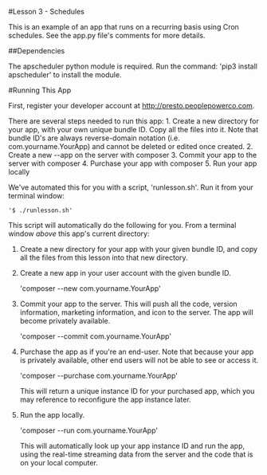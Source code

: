 #Lesson 3 - Schedules

This is an example of an app that runs on a recurring basis using Cron schedules. See the app.py file's comments for more details.

##Dependencies

The apscheduler python module is required. Run the command: 'pip3 install apscheduler' to install the module.

#Running This App

 First, register your developer account at http://presto.peoplepowerco.com.
 
 There are several steps needed to run this app:
    1. Create a new directory for your app, with your own unique bundle ID. Copy all the files into it. Note that bundle ID's are always reverse-domain notation (i.e. com.yourname.YourApp) and cannot be deleted or edited once created.
    2. Create a new --app on the server with composer
    3. Commit your app to the server with composer
    4. Purchase your app with composer
    5. Run your app locally

 We've automated this for you with a script, 'runlesson.sh'. Run it from your terminal window:
 
    '$ ./runlesson.sh'

 This script will automatically do the following for you. 
 From a terminal window *above* this app's current directory:
 
 1. Create a new directory for your app with your given bundle ID, and copy all the files from this lesson into that new directory.
 
 2. Create a new app in your user account with the given bundle ID.
    
    'composer --new com.yourname.YourApp'
 
 3. Commit your app to the server. This will push all the code, version information, marketing information, and icon to the server. The app will become privately available.

    'composer --commit com.yourname.YourApp'
 
 4. Purchase the app as if you're an end-user. Note that because your app is privately available, other end users will not be able to see or access it.

    'composer --purchase com.yourname.YourApp'
 
    This will return a unique instance ID for your purchased app, which you may reference to reconfigure the app instance later.
    
 5. Run the app locally.
    
    'composer --run com.yourname.YourApp'
    
    This will automatically look up your app instance ID and run the app, using the real-time streaming data from the server and the code that is on your local computer.
